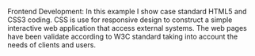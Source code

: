 Frontend Development:
In this example I show case standard HTML5 and CSS3 coding. CSS is use for responsive design to construct
a simple interactive web application that access external systems. The web pages have been validate according
to W3C standard taking into account the needs of clients and users.
